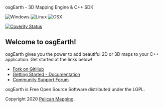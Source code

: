 osgEarth - 3D Mapping Engine & C++ SDK

![Windows](https://github.com/gwaldron/osgearth/workflows/windows-x64-Release/badge.svg)
![Linux](https://github.com/gwaldron/osgearth/workflows/linux-x64/badge.svg)
![OSX](https://github.com/gwaldron/osgearth/workflows/macosx-x64/badge.svg)

[![Coverity Status](https://scan.coverity.com/projects/9251/badge.svg)](https://scan.coverity.com/projects/gwaldron-osgearth)



## Welcome to osgEarth!

osgEarth gives you the power to add beautiful 2D or 3D maps to your C++ application. Get started at the links below!

* [Fork on GitHub](https://github.com/gwaldron/osgearth)
* [Getting Started - Documentation](http://docs.osgearth.org/en/latest/)
* [Community Support Forum](http://forum.osgearth.org/)

osgEarth is Free Open Source Software distributed under the LGPL.

Copyright 2020 [Pelican Mapping](http://web.pelicanmapping.com/).


